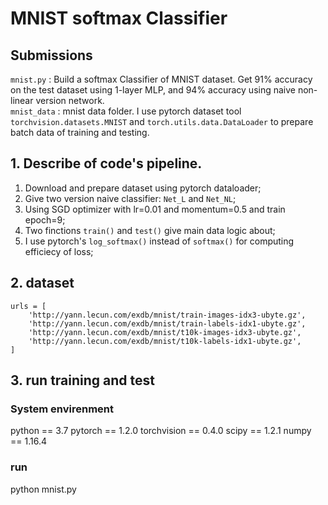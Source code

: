 # **MNIST softmax Classifier** 

## Submissions
`mnist.py` : Build a softmax Classifier of MNIST dataset. Get 91% accuracy on the test dataset using 1-layer MLP, and 94% accuracy using naive non-linear version network.  
`mnist_data` :  mnist data folder. I use pytorch dataset tool `torchvision.datasets.MNIST` and `torch.utils.data.DataLoader` to prepare  batch data of training and testing.

## 1. Describe of code's pipeline.
1. Download and prepare dataset using pytorch dataloader;
2. Give two version naive classifier: `Net_L` and `Net_NL`;
3. Using SGD optimizer with lr=0.01 and momentum=0.5 and train epoch=9;
4. Two finctions `train()` and `test()` give main data logic about;
5. I use pytorch's `log_softmax()` instead of `softmax()` for computing efficiecy of loss;

## 2. dataset
    urls = [
        'http://yann.lecun.com/exdb/mnist/train-images-idx3-ubyte.gz',
        'http://yann.lecun.com/exdb/mnist/train-labels-idx1-ubyte.gz',
        'http://yann.lecun.com/exdb/mnist/t10k-images-idx3-ubyte.gz',
        'http://yann.lecun.com/exdb/mnist/t10k-labels-idx1-ubyte.gz',
    ]
## 3. run training and test
### System envirenment
python == 3.7
pytorch == 1.2.0
torchvision == 0.4.0
scipy == 1.2.1
numpy == 1.16.4

### run
python mnist.py
